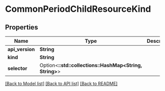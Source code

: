 # CommonPeriodChildResourceKind

## Properties

Name | Type | Description | Notes
------------ | ------------- | ------------- | -------------
**api_version** | **String** |  | 
**kind** | **String** |  | 
**selector** | Option<**::std::collections::HashMap<String, String>**> |  | [optional]

[[Back to Model list]](../README.md#documentation-for-models) [[Back to API list]](../README.md#documentation-for-api-endpoints) [[Back to README]](../README.md)


